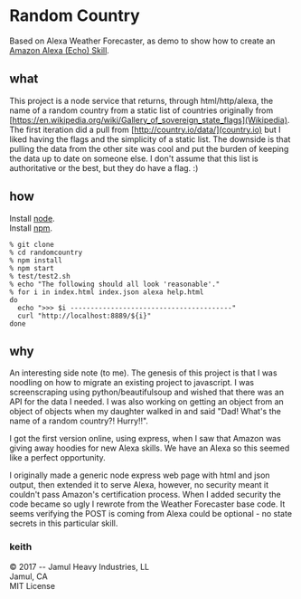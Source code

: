 # Random Country

Based on Alexa Weather Forecaster, as demo to show how to create
an [Amazon Alexa (Echo)
Skill](https://developer.amazon.com/public/solutions/alexa/alexa-skills-kit).

## what
This project is a node service that returns, through html/http/alexa,
the name of a random country from a static list of countries originally
from
[https://en.wikipedia.org/wiki/Gallery_of_sovereign_state_flags](Wikipedia).
The first iteration did a pull from 
[http://country.io/data/](country.io) but I liked having the
flags and the simplicity of a static list. The downside is that pulling
the data from the other site was cool and put the burden of keeping 
the data up to date on someone else. I don't assume that this list is
authoritative or the best, but they do have a flag. :)


## how

Install [node](https://nodejs.org/en/download/).  
Install [npm](https://docs.npmjs.com/cli/install).  

```
% git clone
% cd randomcountry
% npm install
% npm start
% test/test2.sh
% echo "The following should all look 'reasonable'."
% for i in index.html index.json alexa help.html
do
  echo ">>> $i ----------------------------------------"
  curl "http://localhost:8889/${i}"
done
```

## why
An interesting side note (to me). The genesis of this project is
that I was noodling on how to migrate an existing project to
javascript. I was screenscraping using python/beautifulsoup and
wished that there was an API for the data I needed. I was also
working on getting an object from an object of objects when my
daughter walked in and said "Dad! What's the name of a random
country?! Hurry!!".

I got the first version online, using express, when I saw that
Amazon was giving away hoodies for new Alexa skills. We have an
Alexa so this seemed like a perfect opportunity.

I originally made a generic node express web page with html and
json output, then extended it to serve Alexa, however, no security
meant it couldn't pass Amazon's certification process.  When I added
security the code became so ugly I rewrote from the Weather Forecaster
base code. It seems verifying the POST is coming from Alexa could
be optional - no state secrets in this particular skill.

### keith
© 2017 -- Jamul Heavy Industries, LL  
Jamul, CA  
MIT License
